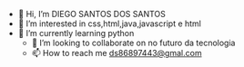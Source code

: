 - 👋 Hi, I’m  DIEGO SANTOS DOS SANTOS
- 👀 I’m interested in css,html,java,javascript e html      
- 🌱 I’m currently learning python
  - 💞️ I’m looking to collaborate on  no futuro da tecnologia
  - 📫 How to reach me ds86897443@gmal.com

<!---
DS-DIEGOSANTOS/DS-DIEGOSANTOS is a ✨ special ✨ repository because its `README.md` (this file) appears on your GitHub profile.
You can click the Preview link to take a look at your changes.
--->
